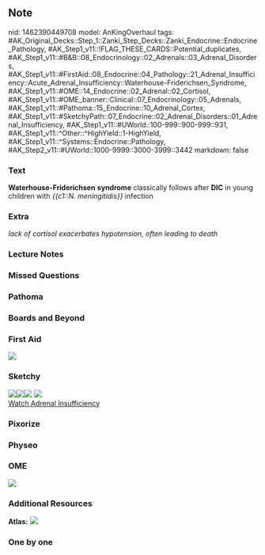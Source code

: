 ## Note
nid: 1462390449708
model: AnKingOverhaul
tags: #AK_Original_Decks::Step_1::Zanki_Step_Decks::Zanki_Endocrine::Endocrine_Pathology, #AK_Step1_v11::!FLAG_THESE_CARDS::Potential_duplicates, #AK_Step1_v11::#B&B::08_Endocrinology::02_Adrenals::03_Adrenal_Disorders, #AK_Step1_v11::#FirstAid::08_Endocrine::04_Pathology::21_Adrenal_Insufficiency::Acute_Adrenal_Insufficiency::Waterhouse-Friderichsen_Syndrome, #AK_Step1_v11::#OME::14_Endocrine::02_Adrenal::02_Cortisol, #AK_Step1_v11::#OME_banner::Clinical::07_Endocrinology::05_Adrenals, #AK_Step1_v11::#Pathoma::15_Endocrine::10_Adrenal_Cortex, #AK_Step1_v11::#SketchyPath::07_Endocrine::02_Adrenal_Disorders::01_Adrenal_Insufficiency, #AK_Step1_v11::#UWorld::100-999::900-999::931, #AK_Step1_v11::^Other::^HighYield::1-HighYield, #AK_Step1_v11::^Systems::Endocrine::Pathology, #AK_Step2_v11::#UWorld::1000-9999::3000-3999::3442
markdown: false

### Text
<b>Waterhouse-Friderichsen</b> <b>syndrome</b> classically follows
after <b>DIC</b> in young children with <i>{{c1::N.
meningitidis}}</i> infection

### Extra
<i>lack of cortisol exacerbates hypotension, often leading to
death</i>

### Lecture Notes


### Missed Questions


### Pathoma


### Boards and Beyond


### First Aid
<img src="tmpleNFj0.png">

### Sketchy
<div><img src=
"Screen%20Shot%202020-04-01%20at%2012.29.51%20PM.JPG"><img src=
"Screen%20Shot%202020-04-01%20at%2012.29.31%20PM.JPG"><img src=
"Screen%20Shot%202020-04-01%20at%2012.30.08%20PM.JPG"> <img src=
"zOverall-c5c8a44e62d046546331452560076dfc2bf86642_1566160514431.jpg">
</div><a href=
"https://dashboard.sketchy.com/study/medical/courses/medical-pathophysiology/units/medical-pathophysiology-endocrine/videos/medical-pathophysiology-endocrine-adrenal-disorders-adrenal-insufficiency?utm_source=anki&utm_medium=partnership&utm_campaign=february_update&utm_content=medical">Watch
Adrenal Insufficiency</a>

### Pixorize


### Physeo


### OME
<div class="ome-widget">
  <a href=
  "https://onlinemeded.org/spa/endocrinology/adrenals/acquire?ref=anki">
  <img src="_OME_AnkiFlashcards_Lesson_2.png"></a>
</div>

### Additional Resources
<b>Atlas:</b> <img src="tmpb7689V.png">

### One by one

